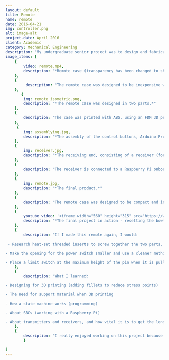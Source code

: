 ```yaml
---
layout: default
title: Remote
name: remote
date: 2016-04-21
img: controller.png
alt: image-alt
project-date: April 2016
client: Academic
category: Mechanical Engineering
description: "My undergraduate senior project was to design and fabricate a portable bowling kit, where the bowling pins are reset via remote control. Working as part of a five person team, I was elected team leader by the group to ensure the project was on track and members were completing their respective tasks that were collectively agreed upon. One of my delegated tasks was to create the remote. I used two Arduino boards, a transmitter/receiver kit, and an SBC (single board computer) to send communication from the buttons on the controller to the motor responsible for raising and lowering the bowling pins, utilizing PWM (pulse width modulation). To learn more about my senior project, click <a href=\"https://mechecapstone.blogs.unr.edu/previous-projects/2016-teams-2/team-6/\">here</a>."
image_items: [
    {
        video: remote.mp4,
        description: "*Remote case (transparency has been changed to show internal features).*"
    },
    {
         description: "The remote case was designed to be inexpensive when it was 3D printed. My first iteration was a longer and thinner rectangular prism, and was more expensive than I expected. I redesigned the cover to be more cubic, decreasing the price of printing by approximately 40%. Standoffs help secure the hardware and keep the wiring tidy by running along the underside of the protoboards."
    },
       {
        img: remote_isometric.png,
        description: "*The remote case was designed in two parts.*" 
    },
    {
        description: "The case was printed with ABS, using an FDM 3D printer. It was printed in two parts: the near part houses the transmitting hardware, and the far side holds the batteries."
    },
     {
        img: assemblying.jpg,
        description: "*The assembly of the control buttons, Arduino Pro Mini, transmitter (for Arduino and Raspberry Pi), and antenna (quarter-wave whip).*"
    },
    {
        img: receiver.jpg,
        description: "*The receiving end, consisting of a receiver (for Arduino and Raspberry Pi), another Arduino Pro Mini, and another quarter-wave whip antenna mounted on protoboard, connected to the Raspberry Pi.*"
    },
    {
        description: "The receiver is connected to a Raspberry Pi onboard the bowling pin structure so it can send signals to the motor responsible for resetting the bowling pins."
    },
    {
        img: remote.jpg,
        description: "*The final product.*"
    },
    {
        description: "The remote case was designed to be compact and inexpensive. The controller has four buttons (although only two were used), as well as a power switch. One button raises the pins, and the second button lowers the pins. The case is screwed together at four corners."
    },
    {
        youtube_video: '<iframe width="560" height="315" src="https://www.youtube.com/embed/kWzxq2CANDw" frameborder="0" allowfullscreen></iframe>',
        description: "*The final project in action - resetting the bowling pins with the remote.*"
    },
    {
        description: "If I made this remote again, I would:

 - Research heat-set threaded inserts to screw together the two parts. I screwed directly into the plastic.

- Make the opening for the power switch smaller and use a cleaner method to secure the power switch so the remote keeps its clean aesthetic.

- Place a limit switch at the maximum height of the pin when it is pulled up to be reset, so the reset can be completed with pressing one button instead of two."
    },
    {
        description: "What I learned:

- Designing for 3D printing (adding fillets to reduce stress points)

- The need for support material when 3D printing

- How a state machine works (programming)

- About SBCs (working with a Raspberry Pi)

- About transmitters and receivers, and how vital it is to get the length of the antenna correct"
    },
    {
        description: "I really enjoyed working on this project because I made it from scratch, learned how much fun 3D printing is, and stretched outside my comfort zone to delve further into programming."
        }

]
---
```

